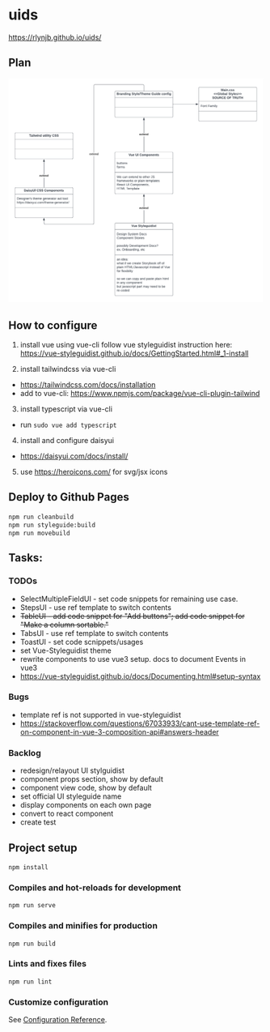 # uids
https://rlynjb.github.io/uids/

## Plan
![alt text](public/UI_Design_System_plan.png "Class Diagram")

## How to configure

1. install vue using vue-cli
follow vue styleguidist instruction here: https://vue-styleguidist.github.io/docs/GettingStarted.html#_1-install

2. install tailwindcss via vue-cli
- https://tailwindcss.com/docs/installation
- add to vue-cli: https://www.npmjs.com/package/vue-cli-plugin-tailwind

3. install typescript via vue-cli
- run `sudo vue add typescript`

4. install and configure daisyui
- https://daisyui.com/docs/install/

5. use https://heroicons.com/ for svg/jsx icons

## Deploy to Github Pages
```
npm run cleanbuild
npm run styleguide:build
npm run movebuild
```
## Tasks:
### TODOs
- SelectMultipleFieldUI - set code snippets for remaining use case.
- StepsUI - use ref template to switch contents
- ~~TableUI - add code snippet for "Add buttons"; add code snippet for "Make a column sortable."~~
- TabsUI - use ref template to switch contents
- ToastUI - set code scnippets/usages
- set Vue-Styleguidist theme
- rewrite components to use vue3 setup. docs to document Events in vue3
- https://vue-styleguidist.github.io/docs/Documenting.html#setup-syntax

### Bugs
- template ref is not supported in vue-styleguidist
- https://stackoverflow.com/questions/67033933/cant-use-template-ref-on-component-in-vue-3-composition-api#answers-header

### Backlog
- redesign/relayout UI stylguidist
- component props section, show by default
- component view code, show by default
- set official UI styleguide name
- display components on each own page
- convert to react component
- create test


## Project setup
```
npm install
```

### Compiles and hot-reloads for development
```
npm run serve
```

### Compiles and minifies for production
```
npm run build
```

### Lints and fixes files
```
npm run lint
```

### Customize configuration
See [Configuration Reference](https://cli.vuejs.org/config/).
